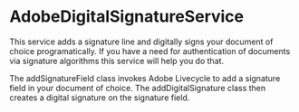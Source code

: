# AdobeDigitalSignatureService
This service adds a signature line and digitally signs your document of choice programatically. If you have a need for authentication of documents via signature algorithms this service will help you do that. 

The addSignatureField class invokes Adobe Livecycle to add a signature field in your document of choice. 
The addDigitalSignature class then creates a digital signature on the signature field. 



